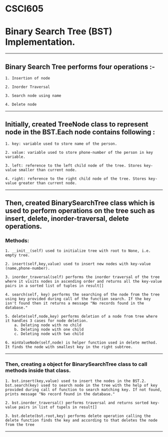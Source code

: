 # CSCI605
# Binary Search Tree (BST) Implementation.
___________________________________________________________________________________________________________________________________________
## Binary Search Tree performs four operations :-

    1. Insertion of node

    2. Inorder Traversal

    3. Search node using name

    4. Delete node
__________________________________________________________________________________________________________________________________________
## Initially, created TreeNode class to represent node in the BST.Each node contains following :

    1. key: variable used to store name of the person.

    2. value: variable used to store phone-number of the person in key variable.

    3. left: reference to the left child node of the tree. Stores key-value smaller than current node.

    4. right: reference to the right child node of the tree. Stores key-value greater than current node.
__________________________________________________________________________________________________________________________________________
## Then, created BinarySearchTree class which is used to perform operations on the tree such as insert, delete, inorder-traversal, delete operations.

### Methods:

    1. __init__(self) used to initialize tree with root to None, i.e. empty tree.

    2. insert(self,key,value) used to insert new nodes with key-value (name,phone-number).

    3. inorder_traversal(self) performs the inorder traversal of the tree where it visits nodes in ascending order and returns all the key-value pairs in a sorted list of tuples in result[]

    4. search(self, key) performs the searching of the node from the tree using key provided during call of the function search. If the key isn't found then it returns a message "No records found in the database."

    5. delete(self,node,key) performs deletion of a node from tree where it handles 3 cases for node deletion.
        a. Deleting node with no child
        b. Deleting node with one child
        c. Deleting node with two child

    6. minValueNode(self,node) is helper function used in delete method. It finds the node with smallest key in the right subtree.
__________________________________________________________________________________________________________________________________________
### Then, creating a object for BinarySearchTree class to call methods inside that class.

    1. bst.insert(key,value) used to insert the nodes in the BST.2. bst.search(key) used to search node in the tree with the help of key provided during call of function to search matching key. If not found, prints message "No record found in the database."

    2. bst.inorder_traversal() performs traversal and returns sorted key-value pairs in list of tupels in result[]

    3. bst.delete(bst.root,key) performs delete operation calling the delete function finds the key and according to that deletes the node from the tree
_________________________________________________________________________________________________________________________________________